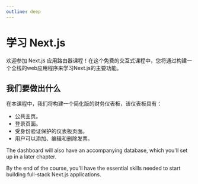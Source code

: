 ```yaml
---
outline: deep
---
```


# 学习 Next.js

欢迎参加 Next.js 应用路由器课程！在这个免费的交互式课程中，您将通过构建一个全栈的web应用程序来学习Next.js的主要功能。

## 我们要做出什么

在本课程中，我们将构建一个简化版的财务仪表板，该仪表板具有：

- 公共主页。
- 登录页面。
- 受身份验证保护的仪表板页面。
- 用户可以添加、编辑和删除发票。

The dashboard will also have an accompanying database, which you'll set up in a later chapter.

By the end of the course, you'll have the essential skills needed to start building full-stack Next.js applications.


